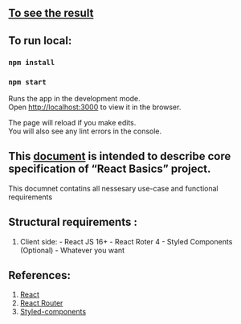 ## [To see the result](https://yoshirolas.github.io/to-do-list/)

## To run local:

### `npm install`
### `npm start`

Runs the app in the development mode.<br>
Open [http://localhost:3000](http://localhost:3000) to view it in the browser.

The page will reload if you make edits.<br>
You will also see any lint errors in the console.

## This [document](https://drive.google.com/file/d/1VBW12xFT0lm55dnwKI2vazhv1B-hsHrn/view?usp=sharing) is intended to describe core specification of “React Basics” project. 

This documnet contatins all nessesary use-case and functional requirements

## Structural requirements :
  1. Client side:
    - React JS 16+
    - React Roter 4
    - Styled Components (Optional)
    - Whatever you want

## References:
1. [React](https://reactjs.org/)
2. [React Router](https://reacttraining.com/react-router/web/guides/philosophy)
3. [Styled-components](https://www.styled-components.com/docs/basics) 

